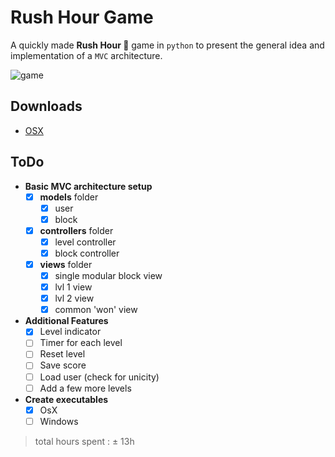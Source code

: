 # Rush Hour Game

A quickly made **Rush Hour 🚗** game in `python` to present the general idea and implementation of a `MVC` architecture. 

![game](img/rushHour.gif)

## Downloads 
- <a href="release/RushHour.zip" download>OSX</a>

## ToDo 
- **Basic MVC architecture setup**
  - [X] **models** folder
    - [x] user
    - [X] block
  - [X] **controllers** folder
    - [x] level controller
    - [X] block controller
  - [X] **views** folder
    - [X] single modular block view 
    - [X] lvl 1 view
    - [X] lvl 2 view
    - [X] common 'won' view 
- **Additional Features**
  - [X] Level indicator
  - [ ] Timer for each level
  - [ ] Reset level
  - [ ] Save score 
  - [ ] Load user (check for unicity)
  - [ ] Add a few more levels
- **Create executables**
  - [X] OsX 
  - [ ] Windows

> total hours spent : ± 13h 
